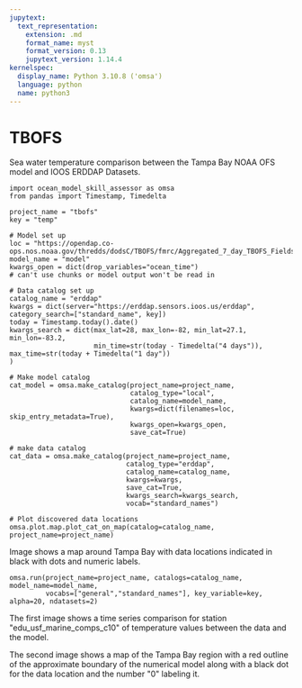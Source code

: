 ```yaml
---
jupytext:
  text_representation:
    extension: .md
    format_name: myst
    format_version: 0.13
    jupytext_version: 1.14.4
kernelspec:
  display_name: Python 3.10.8 ('omsa')
  language: python
  name: python3
---
```


# TBOFS

Sea water temperature comparison between the Tampa Bay NOAA OFS model and IOOS ERDDAP Datasets.

```{code-cell} ipython3
import ocean_model_skill_assessor as omsa
from pandas import Timestamp, Timedelta
```

```{code-cell} ipython3
project_name = "tbofs"
key = "temp"
```

```{code-cell} ipython3
# Model set up
loc = "https://opendap.co-ops.nos.noaa.gov/thredds/dodsC/TBOFS/fmrc/Aggregated_7_day_TBOFS_Fields_Forecast_best.ncd"
model_name = "model"
kwargs_open = dict(drop_variables="ocean_time")
# can't use chunks or model output won't be read in 

# Data catalog set up
catalog_name = "erddap"
kwargs = dict(server="https://erddap.sensors.ioos.us/erddap", category_search=["standard_name", key])
today = Timestamp.today().date()
kwargs_search = dict(max_lat=28, max_lon=-82, min_lat=27.1, min_lon=-83.2,
                     min_time=str(today - Timedelta("4 days")), max_time=str(today + Timedelta("1 day"))
)
```

```{code-cell} ipython3
# Make model catalog
cat_model = omsa.make_catalog(project_name=project_name, 
                              catalog_type="local", 
                              catalog_name=model_name, 
                              kwargs=dict(filenames=loc, skip_entry_metadata=True),
                              kwargs_open=kwargs_open,
                              save_cat=True)
```

```{code-cell} ipython3
# make data catalog
cat_data = omsa.make_catalog(project_name=project_name, 
                             catalog_type="erddap", 
                             catalog_name=catalog_name, 
                             kwargs=kwargs,
                             save_cat=True,
                             kwargs_search=kwargs_search,
                             vocab="standard_names")
```

```{code-cell} ipython3
# Plot discovered data locations
omsa.plot.map.plot_cat_on_map(catalog=catalog_name, project_name=project_name)
```

Image shows a map around Tampa Bay with data locations indicated in black with dots and numeric labels.

```{code-cell} ipython3
omsa.run(project_name=project_name, catalogs=catalog_name, model_name=model_name,
         vocabs=["general","standard_names"], key_variable=key, alpha=20, ndatasets=2)
```

The first image shows a time series comparison for station "edu_usf_marine_comps_c10" of temperature values between the data and the model. 

The second image shows a map of the Tampa Bay region with a red outline of the approximate boundary of the numerical model along with a black dot for the data location and the number "0" labeling it.

```{code-cell} ipython3

```
